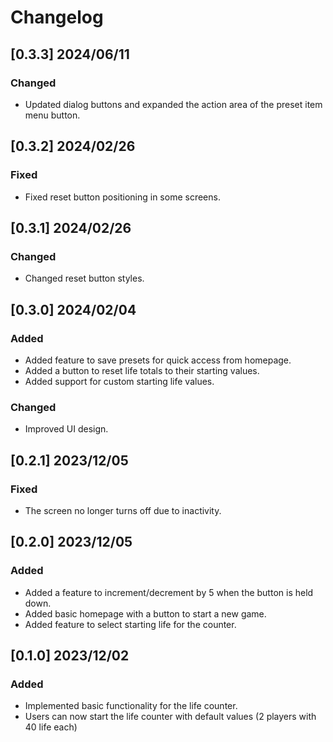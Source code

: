 <!--
CHANGELOG CONVENTION

IMPACT CATEGORIES:
- `Added`: Introduces new features or functionalities.
- `Changed`: Modifies existing functionality or behavior.
- `Deprecated`: Flags features marked for removal in future releases, providing advance notice.
- `Removed`: Communicates the removal of existing features, alerting users to changes that may affect their usage.
- `Fixed`: Resolves bug issues, crucial for stability.
- `Security`: Addresses security-related changes or fixes vulnerabilities, emphasizing the importance of updates for security reasons.
- `Performance`: Includes enhancements to speed, efficiency, or resource utilization.

VERSIONING SCHEME:
A.B.C

A (Major): Represents significant changes, like major updates or big changes to how the app works.
B (Minor): Indicates the addition of new features, improvements, or important changes, usually without breaking existing functionality.
C (Patch): Denotes fixes for small issues, updates, or patches that don't break anything already in the app.

EXAMPLE:
### Added
- New feature description.

### Changed
- Modified functionality details.

### Deprecated
- Deprecated feature details.

### Removed
- Removed feature information.

### Fixed
- Bug fix details.

### Security
- Security-related changes or vulnerability fixes.

### Performance
- Improved loading times for a smoother user experience.

Versioning Example:
1.0.0
-->

# Changelog

## [0.3.3] 2024/06/11

### Changed

- Updated dialog buttons and expanded the action area of the preset item menu button.

## [0.3.2] 2024/02/26

### Fixed

- Fixed reset button positioning in some screens.

## [0.3.1] 2024/02/26

### Changed

- Changed reset button styles.

## [0.3.0] 2024/02/04

### Added

- Added feature to save presets for quick access from homepage.
- Added a button to reset life totals to their starting values.
- Added support for custom starting life values.

### Changed

- Improved UI design.

## [0.2.1] 2023/12/05

### Fixed

- The screen no longer turns off due to inactivity.

## [0.2.0] 2023/12/05

### Added

- Added a feature to increment/decrement by 5 when the button is held down.
- Added basic homepage with a button to start a new game.
- Added feature to select starting life for the counter.

## [0.1.0] 2023/12/02

### Added

- Implemented basic functionality for the life counter.
- Users can now start the life counter with default values (2 players with 40 life each)

